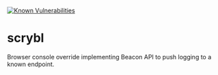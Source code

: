 [![Known Vulnerabilities](https://snyk.io/test/github/storskegg/scrybl/badge.svg?targetFile=package.json)](https://snyk.io/test/github/storskegg/scrybl?targetFile=package.json)

# scrybl
Browser console override implementing Beacon API to push logging to a known endpoint.
